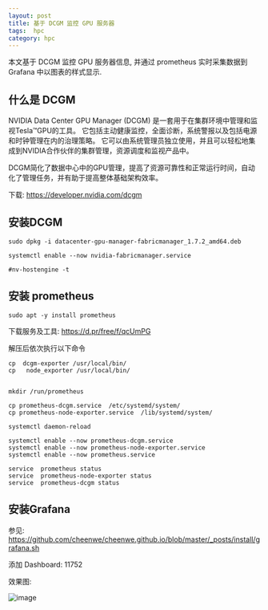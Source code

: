 ```yaml
---
layout: post
title: 基于 DCGM 监控 GPU 服务器
tags:  hpc 
category: hpc
---
```


本文基于 DCGM 监控 GPU 服务器信息, 并通过 prometheus 实时采集数据到 Grafana 中以图表的样式显示.


## 什么是 DCGM
NVIDIA Data Center GPU Manager (DCGM) 是一套用于在集群环境中管理和监视Tesla™GPU的工具。 它包括主动健康监控，全面诊断，系统警报以及包括电源和时钟管理在内的治理策略。 它可以由系统管理员独立使用，并且可以轻松地集成到NVIDIA合作伙伴的集群管理，资源调度和监视产品中。

DCGM简化了数据中心中的GPU管理，提高了资源可靠性和正常运行时间，自动化了管理任务，并有助于提高整体基础架构效率。 

下载: https://developer.nvidia.com/dcgm

## 安装DCGM

```
sudo dpkg -i datacenter-gpu-manager-fabricmanager_1.7.2_amd64.deb

systemctl enable --now nvidia-fabricmanager.service

#nv-hostengine -t

```

## 安装 prometheus

```
sudo apt -y install prometheus

```


下载服务及工具: https://d.pr/free/f/qcUmPG

解压后依次执行以下命令

```
cp  dcgm-exporter /usr/local/bin/ 
cp   node_exporter /usr/local/bin/  


mkdir /run/prometheus 
  
cp prometheus-dcgm.service  /etc/systemd/system/ 
cp prometheus-node-exporter.service  /lib/systemd/system/

systemctl daemon-reload

systemctl enable --now prometheus-dcgm.service
systemctl enable --now prometheus-node-exporter.service
systemctl enable --now prometheus.service
 
service  prometheus status
service  prometheus-node-exporter status 
service  prometheus-dcgm status
```

## 安装Grafana

参见: https://github.com/cheenwe/cheenwe.github.io/blob/master/_posts/install/grafana.sh

添加 Dashboard: 11752



效果图:

![image](https://user-images.githubusercontent.com/5643208/78774972-115dc700-79c8-11ea-9db8-58951d9f15c3.png)
